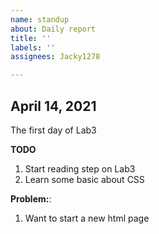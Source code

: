 ```yaml
---
name: standup
about: Daily report
title: ''
labels: ''
assignees: Jacky1278

---
```


## April 14, 2021
The first day of Lab3

**TODO**
1. Start reading step on Lab3
2. Learn some basic about CSS

**Problem:**:
1. Want to start a new html page

  


